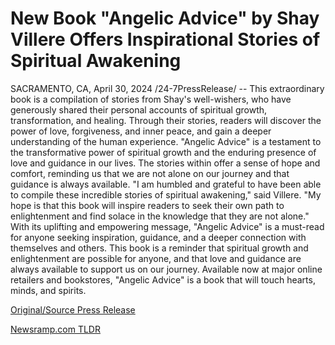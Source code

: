 # New Book "Angelic Advice" by Shay Villere Offers Inspirational Stories of Spiritual Awakening

SACRAMENTO, CA, April 30, 2024 /24-7PressRelease/ -- This extraordinary book is a compilation of stories from Shay's well-wishers, who have generously shared their personal accounts of spiritual growth, transformation, and healing. Through their stories, readers will discover the power of love, forgiveness, and inner peace, and gain a deeper understanding of the human experience.  "Angelic Advice" is a testament to the transformative power of spiritual growth and the enduring presence of love and guidance in our lives. The stories within offer a sense of hope and comfort, reminding us that we are not alone on our journey and that guidance is always available.  "I am humbled and grateful to have been able to compile these incredible stories of spiritual awakening," said Villere. "My hope is that this book will inspire readers to seek their own path to enlightenment and find solace in the knowledge that they are not alone."  With its uplifting and empowering message, "Angelic Advice" is a must-read for anyone seeking inspiration, guidance, and a deeper connection with themselves and others. This book is a reminder that spiritual growth and enlightenment are possible for anyone, and that love and guidance are always available to support us on our journey.  Available now at major online retailers and bookstores, "Angelic Advice" is a book that will touch hearts, minds, and spirits. 

[Original/Source Press Release](https://www.24-7pressrelease.com/press-release/510513/new-book-angelic-advice-by-shay-villere-offers-inspirational-stories-of-spiritual-awakening) 

[Newsramp.com TLDR](https://newsramp.com/None) 